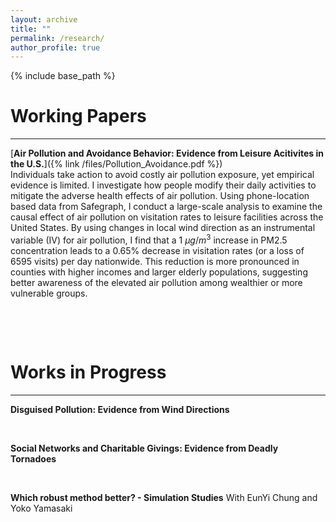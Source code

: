 ```yaml
---
layout: archive
title: ""
permalink: /research/
author_profile: true
---
```


{% include base_path %}



# Working Papers
---
[**Air Pollution and Avoidance Behavior: Evidence from Leisure Acitivites in the U.S.**]({% link /files/Pollution_Avoidance.pdf %})<br>
Individuals take action to avoid costly air pollution exposure, yet empirical evidence is limited. I investigate how people modify their daily activities to mitigate the adverse health effects of air pollution. Using phone-location based data from Safegraph, I conduct a large-scale analysis to examine the causal effect of air pollution on visitation rates to leisure facilities across the United States. By using changes in local wind direction as an instrumental variable (IV) for air pollution, I find that a 1 $\mu g/m^3$ increase in PM2.5 concentration leads to a 0.65% decrease in visitation rates (or a loss of 6595 visits) per day nationwide. This reduction is more pronounced in counties with higher incomes and larger elderly populations, suggesting better awareness of the elevated air pollution among wealthier or more vulnerable groups.

<p>&nbsp;</p>
<p>&nbsp;</p>


# Works in Progress
---
**Disguised Pollution: Evidence from Wind Directions**

<p>&nbsp;</p>

**Social Networks and Charitable Givings: Evidence from Deadly Tornadoes**

<p>&nbsp;</p>

**Which robust method better? - Simulation Studies** 
With EunYi Chung and Yoko Yamasaki




